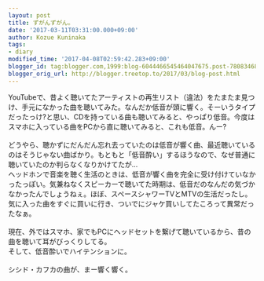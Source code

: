 ```yaml
---
layout: post
title: ずがんずがん。
date: '2017-03-11T03:31:00.000+09:00'
author: Kozue Kuninaka
tags:
- diary
modified_time: '2017-04-08T02:59:42.283+09:00'
blogger_id: tag:blogger.com,1999:blog-6044466545464047675.post-7808346897859019733
blogger_orig_url: http://blogger.treetop.to/2017/03/blog-post.html
---
```


YouTubeで、昔よく聴いてたアーティストの再生リスト（違法）をたまたま見つけ、手元になかった曲を聴いてみた。なんだか低音が頭に響く。そーいうタイプだったっけ?と思い、CDを持っている曲も聴いてみると、やっぱり低音。今度はスマホに入っている曲をPCから直に聴いてみると、これも低音。んー?<br /><br />どうやら、聴かずにだんだん忘れ去っていたのは低音が響く曲、最近聴いているのはそうじゃない曲ばかり。もともと「低音酔い」するほうなので、なぜ普通に聴いていたのか判らなくなりかけてたが…<br />ヘッドホンで音楽を聴く生活のときは、低音が響く曲を完全に受け付けていなかったっぽい。気兼ねなくスピーカーで聴いてた時期は、低音だのなんだの気づかなかったんでしょうねぇ。ほぼ、スペースシャワーTVとMTVの生活だったし。気に入った曲をすぐに買いに行き、ついでにジャケ買いしてたころって異常だったなぁ。<br /><br />現在、外ではスマホ、家でもPCにヘッドセットを繋げて聴いているから、昔の曲を聴いて耳がびっくりしてる。<br />そして、低音酔いでハイテンションに。<br /><br />シシド・カフカの曲が、まー響く響く。